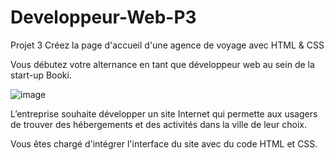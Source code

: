 # Developpeur-Web-P3
Projet 3 Créez la page d'accueil d'une agence de voyage avec HTML &amp; CSS



Vous débutez votre alternance en tant que développeur web au sein de la start-up Booki. 

![image](https://github.com/sdav1208/Developpeur-Web-P3/assets/124454571/58c296f2-9ba7-4f78-93ce-accbc694c01f)


L’entreprise souhaite développer un site Internet qui permette aux usagers de trouver des hébergements et des activités dans la ville de leur choix.

Vous êtes chargé d'intégrer l'interface du site avec du code HTML et CSS.
